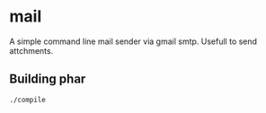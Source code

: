 # mail
A simple command line mail sender via gmail smtp. Usefull to send attchments.


## Building phar

```bash
./compile
```
